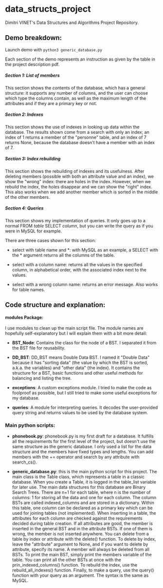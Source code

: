 # data_structs_project

Dimitri VINET's Data Structures and Algorithms Project Repository.

## Demo breakdown:

Launch demo with ``` python3 generic_database.py ```

Each section of the demo represents an instruction as given by the table in the project description pdf.

##### Section 1: List of members

This section shows the contents of the database, which has a general structure: it supports any number of columns, and the user can choose which type the columns contain, as well as the maximum length of the attributes and if they are a primary key or not.


##### Section 2: Indexes

This section shows the use of indexes in looking up data within the database. The results shown come from a search with only an index; an index of 1 returns a member of the "personne" table, and an index of 7 returns None, because the database doesn't have a member with an index of 7.

##### Section 3: Index rebuilding

This section shows the rebuilding of indexes and its usefulness. After deleting members (possible with both an attribute value and an index), we show the "wrong" index: there are holes in the index. However, when we rebuild the index, the holes disappear and we can show the "right" index. This also works when we add another member which is sorted in the middle of the other members.


##### Section 4: Queries

This section shows my implementation of queries. It only goes up to a normal FROM *table* SELECT *column*, but you can write the query as if you were in MySQL for example.

There are three cases shown for this section:

- select with table name and \*: with MySQL as an example, a SELECT with the \* argument returns all the columns of the table.

- select with a column name: returns all the values in the specified column, in alphabetical order, with the associated index next to the values.

- select with a wrong column name: returns an error message. Also works for table names.


## Code structure and explanation:

#### modules Package:

I use modules to clean up the main script file. The module names are hopefully self-explanatory but I will explain them with a bit more detail:

- **BST_Node**: Contains the class for the node of a BST. I separated it from the BST file for reusability.

- **DD_BST**: DD_BST means Double Data BST. I named it "Double Data" because it has "sorting data" (the value by which the BST is sorted, a.k.a. the variables) and "other data" (the index). It contains the structure for a BST, basic functions and other useful methods for balancing and listing the tree.

- **exceptions**: A custom exceptions module. I tried to make the code as foolproof as possible, but I still tried to make some useful exceptions for my database.

- **queries**: A module for interpreting queries. It decodes the user-provided query string and returns values to be used by the database system.

### Main python scripts:

- **phonebook.py**: phonebook.py is my first draft for a database. It fulfills all the requirements for the first level of the project, but doesn't use the same structure as the generic database. I only used a list for the data structure and the members have fixed types and lengths. 
You can add members with the += operator and search by any attribute with search_cs().

- **generic_database.py**: this is the main python script for this project. The main class is the Table class, which represents a table in a classic database. When you create a Table, it is logged in the table_list variable for later use.
The main data structures for this database are Binary Search Trees. There are n+1 for each table, where n is the number of columns: 1 for storing all the data and one for each column. The column BSTs are called indexed_columns and are stored in a dictionary.
Within this table, one column can be declared as a primary key which can be used for joining tables (not implemented).
When inserting in a table, the attributes for each column are checked against the requirements decided during table creation. If all attributes are good, the member is inserted in the general BST and in the attribute BSTs. If one of them is wrong, the member is not inserted anywhere.
You can delete from a table by index or attribute with the delete() function. To delete by index, leave the "attribute" argument to None, and if you want to delete by attribute, specify its name. A member will always be deleted from all BSTs.
To print the main BST, simply print the members variable of the table. You can print all the other BSTs at once with the prin_indexed_columns() function.
To rebuild the index, use the rebuild_all_indexes() function.
Finally, to make a query, use the query() function with your query as an argument. The syntax is the same as MySQL.



